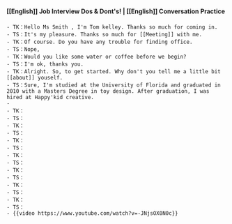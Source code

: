 #### [[English]] Job Interview Dos & Dont's! | [[English]] Conversation Practice
	- TK：Hello Ms Smith , I'm Tom kelley. Thanks so much for coming in.
	- TS：It's my pleasure. Thanks so much for [[Meeting]] with me.
	- TK：Of course. Do you have any trouble for finding office.
	- TS：Nope,
	- TK：Would you like some water or coffee before we begin?
	- TS：I'm ok, thanks you.
	- TK：Alright. So, to get started. Why don't you tell me a little bit [[about]] youself.
	- TS：Sure, I'm studied at the University of Florida and graduated in 2010 with a Masters Degree in toy design. After graduation, I was hired at Happy'kid creative.
	-
	- TK：
	- TS：
	- TK：
	- TS：
	- TK：
	- TS：
	- TK：
	- TS：
	- TK：
	- TS：
	- TK：
	- TS：
	- TK：
	- TS：
	- {{video https://www.youtube.com/watch?v=-JNjsOX0N0c}}